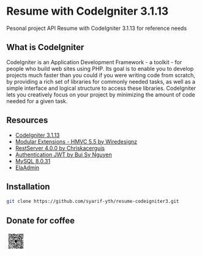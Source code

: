 # Resume with CodeIgniter 3.1.13

Pesonal project API Resume with CodeIgniter 3.1.13 for reference needs

## What is CodeIgniter

CodeIgniter is an Application Development Framework - a toolkit - for people
who build web sites using PHP. Its goal is to enable you to develop projects
much faster than you could if you were writing code from scratch, by providing
a rich set of libraries for commonly needed tasks, as well as a simple
interface and logical structure to access these libraries. CodeIgniter lets
you creatively focus on your project by minimizing the amount of code needed
for a given task.

## Resources

- [CodeIgniter 3.1.13](https://github.com/bcit-ci/CodeIgniter)
- [Modular Extensions - HMVC 5.5 by Wiredesignz](https://bitbucket.org/wiredesignz/codeigniter-modular-extensions-hmvc)
- [RestServer 4.0.0 by Chriskacerguis](https://github.com/chriskacerguis/codeigniter-restserver)
- [Authentication JWT by Bui Sy Nguyen](https://github.com/firebase/php-jwt)
- [MySQL 8.0.31](https://dev.mysql.com/doc/relnotes/mysql/8.0/en/news-8-0-3.html)
- [ElaAdmin](https://colorlib.com/polygon/elaadmin/index.html)

## Installation

```sh
git clone https://github.com/syarif-yth/resume-codeigniter3.git
```

## Donate for coffee

<img alt="Donate" src="assets/img/barcode.jpeg" width="10%">

